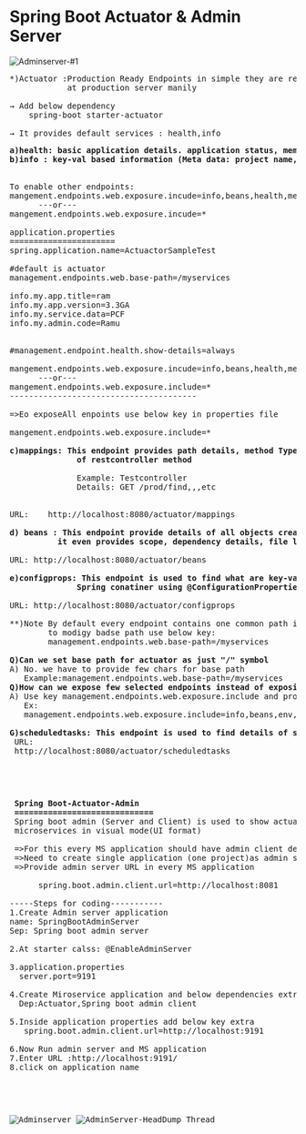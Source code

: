 
Spring Boot Actuator & Admin Server
==================================
![Adminserver-#1](https://github.com/rammolankula/SpringBootActuator-AdminServer/assets/53596726/4336a261-2068-4f7b-ab02-840e8fd5ff60)

<pre>
*)Actuator :Production Ready Endpoints in simple they are ready made services which are used
            at production server manily
			
&#8594; Add below dependency
    spring-boot starter-actuator
	
&#8594; It provides default services : health,info
<pre>
<b>a)health: basic application details. application status, memory details...etc</b>
<b>b)info : key-val based information (Meta data: project name,version,author,client,,,,etc)</b>


To enable other endpoints:
mangement.endpoints.web.exposure.incude=info,beans,health,metrics.configprops
      ---or---
mangement.endpoints.web.exposure.incude=*

application.properties
======================
spring.application.name=ActuactorSampleTest

#default is actuator
management.endpoints.web.base-path=/myservices

info.my.app.title=ram
info.my.app.version=3.3GA
info.my.service.data=PCF
info.my.admin.code=Ramu


#management.endpoint.health.show-details=always

mangement.endpoints.web.exposure.incude=info,beans,health,metrics.configprops
      ---or---
mangement.endpoints.web.exposure.include=*  
---------------------------------------

=>Eo exposeAll enpoints use below key in properties file 

mangement.endpoints.web.exposure.include=*  

<b>c)mappings: This endpoint provides path details, method Type, params and returnType
              of restcontroller method</b>
			  
			  Example: Testcontroller
			  Details: GET /prod/find,,,etc
			  
			  
URL:    http://localhost:8080/actuator/mappings

<b>d) beans : This endpoint provide details of all objects created in spring container.
          it even provides scope, dependency details, file location.</b>
		  
URL: http://localhost:8080/actuator/beans

<b>e)configprops: This endpoint is used to find what are key-val are loaded into
              Spring conatiner using @ConfigurationProperties annotation.</b>
			 
URL: http://localhost:8080/actuator/configprops
  
**)Note By default every endpoint contains one common path ie called base-path /actuator
        to modigy badse path use below key:
		management.endpoints.web.base-path=/myservices
		
<b>Q)Can we set base path for actuator as just "/" symbol</b>
A) No. we have to provide few chars for base path
   Example:management.endpoints.web.base-path=/myservices
<b>Q)How can we expose few selected endpoints instead of exposing all in actuators?</b>
A) Use key management.endpoints.web.exposure.include and provide selected endpoint names
   Ex:
   management.endpoints.web.exposure.include=info,beans,env,metrics,configprops
   
<b>G)scheduledtasks: This endpoint is used to find details of scheduling configured in application</b>
 URL:
 http://localhost:8080/actuator/scheduledtasks
</pre>
 
 
 <pre>
 <b>Spring Boot-Actuator-Admin</b>
 <b>=============================</b>
 Spring boot admin (Server and Client) is used to show actuator data of multiple
 microservices in visual mode(UI format)
 
 =>For this every MS application should have admin client dependency
 =>Need to create single application (one project)as admin server
 =>Provide admin server URL in every MS application 
 
      spring.boot.admin.client.url=http://localhost:8081
	 
-----Steps for coding-----------
1.Create Admin server application
name: SpringBootAdminServer
Sep: Spring boot admin server

2.At starter calss: @EnableAdminServer

3.application.properties
  server.port=9191
  
4.Create Miroservice application and below dependencies extra
  Dep:Actuator,Spring boot admin client
  
5.Inside application properties add below key extra
   spring.boot.admin.client.url=http://localhost:9191
   
6.Now Run admin server and MS application
7.Enter URL :http://localhost:9191/
8.click on application name
 </pre>


![Adminserver](https://github.com/rammolankula/SpringBootActuator-AdminServer/assets/53596726/9c41a369-b217-4b19-97b0-77fc00994ea3)
![AdminServer-HeadDump Thread](https://github.com/rammolankula/SpringBootActuator-AdminServer/assets/53596726/8da5a87e-b634-4f83-b394-18a8477246a3)

